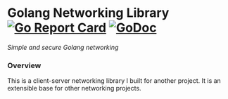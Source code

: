 # Golang Networking Library [![Go Report Card](https://goreportcard.com/badge/github.com/GrantEthanEckstein/gonet)](https://goreportcard.com/report/github.com/GrantEthanEckstein/gonet) [![GoDoc](https://godoc.org/github.com/GrantEthanEckstein/gonet?status.svg)](https://godoc.org/github.com/GrantEthanEckstein/gonet)
*Simple and secure Golang networking*


### Overview
This is a client-server networking library I built for another project. It is an extensible base for other networking projects.
